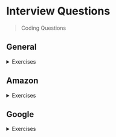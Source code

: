 # Interview Questions
> Coding Questions

## General
<details>
  <summary>Exercises</summary>
  <table>
    <thead>
      <tr>
        <th>Easy</th>
        <th>Intermediate</th>
        <th>Difficult</th>
      </tr>
    </thead>
    <tbody>
      <tr valign="top">
        <td>
          <ul>
            <li><a href="https://leetcode.com/problems/two-sum/">Two Sum</a></li>
            <li><a href="https://leetcode.com/problems/find-the-index-of-the-first-occurrence-in-a-string/">Find the Index of the First Occurrence in a String</a></li>
            <li><a href="https://leetcode.com/problems/remove-element/">Remove Element</a></li>
            <li><a href="https://leetcode.com/problems/remove-duplicates-from-sorted-array/">Remove Duplicates from Sorted Array</a></li>
            <li><a href="https://leetcode.com/problems/merge-two-sorted-lists/">Merge Two Sorted Lists</a></li>
            <li><a href="https://leetcode.com/problems/valid-parentheses/">Valid Parentheses</a></li>
            <li><a href="https://leetcode.com/problems/longest-common-prefix/">Longest Common Prefix</a></li>
            <li><a href="https://leetcode.com/problems/roman-to-integer/">Roman to Integer</a></li>
            <li><a href="https://leetcode.com/problems/palindrome-number/">Palindrome Number</a></li>
            <li><a href="https://leetcode.com/problems/add-binary/">Add Binary</a></li>
            <li><a href="https://leetcode.com/problems/sqrtx/">Sqrt(x)</a></li>
            <li><a href="https://leetcode.com/problems/climbing-stairs/">Climbing Stairs</a></li>
            <li><a href="https://leetcode.com/problems/remove-duplicates-from-sorted-list/">Remove Duplicates from Sorted List</a></li>
            <li><a href="https://leetcode.com/problems/merge-sorted-array/">Merge Sorted Array</a></li>
            <li><a href="https://leetcode.com/problems/binary-tree-inorder-traversal/">Binary Tree Inorder Traversal</a></li>
            <li><a href="https://leetcode.com/problems/same-tree/">Same Tree</a></li>
            <li><a href="https://leetcode.com/problems/symmetric-tree/">Symmetric Tree</a></li>
            <li><a href="https://leetcode.com/problems/maximum-depth-of-binary-tree/">Maximum Depth of Binary Tree</a></li>
            <li><a href="https://leetcode.com/problems/convert-sorted-array-to-binary-search-tree/">Convert Sorted Array to Binary Search Tree</a></li>
            <li><a href="https://leetcode.com/problems/plus-one/">Plus One</a></li>
            <li><a href="https://leetcode.com/problems/length-of-last-word/">Length of Last Word</a></li>
            <li><a href="https://leetcode.com/problems/search-insert-position/">Search Insert Position</a></li>
            <li><a href="https://leetcode.com/problems/find-the-index-of-the-first-occurrence-in-a-string/">Find the Index of the First Occurrence in a String</a></li>
            <li><a href="https://leetcode.com/problems/linked-list-cycle/">Linked List Cycle</a></li>
            <li><a href="https://leetcode.com/problems/pascals-triangle/">Pascal&#39;s Triangle</a></li>
            <li><a href="https://leetcode.com/problems/path-sum/">Path Sum</a></li>
            <li><a href="https://leetcode.com/problems/same-tree/">Same Tree</a></li>
          </ul>
        </td>      
        <td>
          <ul>
            <li><a href="https://leetcode.com/problems/smallest-string-starting-from-leaf/">Smallest String Starting From Leaf</a></li>
            <li><a href="https://leetcode.com/problems/reverse-integer/">Reverse Integer</a></li>
            <li><a href="https://leetcode.com/problems/longest-substring-without-repeating-characters/">Longest Substring Without Repeating Characters</a></li>
            <li><a href="https://leetcode.com/problems/add-two-numbers/">Add Two Numbers</a></li>
            <li><a href="https://leetcode.com/problems/reverse-integer/">Reverse Integer</a></li>
            <li><a href="https://leetcode.com/problems/zigzag-conversion/">Zigzag Conversion</a></li>
            <li><a href="https://leetcode.com/problems/longest-palindromic-substring/">Longest Palindromic Substring</a></li>
            <li><a href="https://leetcode.com/problems/word-search/">Word Search</a></li>
            <li><a href="https://leetcode.com/problems/simplify-path/">Simplify Path</a></li>
            <li><a href="https://leetcode.com/problems/group-anagrams/">Group Anagrams</a></li>
            <li><a href="https://leetcode.com/problems/powx-n/">Pow(x, n)</a></li>
            <li><a href="https://leetcode.com/problems/maximum-subarray/">Maximum Subarray</a></li>
            <li><a href="https://leetcode.com/problems/jump-game-ii/">Jump Game II</a></li>
            <li><a href="https://leetcode.com/problems/combination-sum/">Combination Sum</a></li>
            <li><a href="https://leetcode.com/problems/count-and-say/">Count and Say</a></li>
            <li><a href="https://leetcode.com/problems/next-permutation/">Next Permutation</a></li>
            <li><a href="https://leetcode.com/problems/swap-nodes-in-pairs/">Swap Nodes in Pairs</a></li>
          </ul>
        </td>      
        <td>
          <ul>
            <li><a href="https://leetcode.com/problems/longest-increasing-subsequence-ii/">Longest Increasing Subsequence II</a></li>
            <li><a href="https://leetcode.com/problems/number-of-beautiful-integers-in-the-range/">Number of Beautiful Integers in the Range</a></li>
            <li><a href="https://leetcode.com/problems/count-of-smaller-numbers-after-self/">Count of Smaller Numbers After Self</a></li>
            <li><a href="https://leetcode.com/problems/frog-jump/">Frog Jump</a></li>
            <li><a href="https://leetcode.com/problems/split-array-largest-sum/">Split Array Largest Sum</a></li>
            <li><a href="https://leetcode.com/problems/maximum-average-subarray-ii/">Maximum Average Subarray II</a></li>
            <li><a href="https://leetcode.com/problems/maximum-average-subarray-ii/">Maximum Average Subarray II</a></li>
            <li><a href="https://leetcode.com/problems/unique-paths-iii/">Unique Paths III</a></li>
            <li><a href="https://leetcode.com/problems/median-of-two-sorted-arrays/">Median of Two Sorted Arrays</a></li>
            <li><a href="https://leetcode.com/problems/merge-k-sorted-lists/">Merge k Sorted Lists</a></li>
            <li><a href="https://leetcode.com/problems/sudoku-solver/">Sudoku Solver</a></li>
            <li><a href="https://leetcode.com/problems/trapping-rain-water/">Trapping Rain Water</a></li>
            <li><a href="https://leetcode.com/problems/swap-nodes-in-pairs/">Swap Nodes in Pairs</a></li>
          </ul>
        </td>
      </tr>
    </tbody>
  </table>
</details>

## Amazon
<details>
  <summary>Exercises</summary>
  <table>
    <thead>
      <tr>
        <th width="500px">Easy</th>
        <th width="500px">Intermediate</th>
        <th width="500px">Difficult</th>
      </tr>
    </thead>
    <tbody>
      <tr width="600px">
        <td>
          <ul>
            <li><a href="#">Todo</a></li>
          </ul>
        </td>
        <td>
          <ul>
            <li><a href="#">Todo</a></li>
          </ul>
        </td>
        <td>
          <ul>
            <li><a href="#">Todo</a></li>
          </ul>
        </td>
      </tr>
    </tbody>
  </table>
</details>

## Google
<details>
  <summary>Exercises</summary>
  <table>
    <thead>
      <tr>
        <th width="500px">Easy</th>
        <th width="500px">Intermediate</th>
        <th width="500px">Difficult</th>
      </tr>
    </thead>
    <tbody>
      <tr width="600px">
        <td>
          <ul>
            <li><a href="#">Todo</a></li>
          </ul>
        </td>
        <td>
          <ul>
            <li><a href="#">Todo</a></li>
          </ul>
        </td>
        <td>
          <ul>
            <li><a href="#">Todo</a></li>
          </ul>
        </td>
      </tr>
    </tbody>
  </table>
</details>
